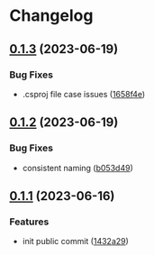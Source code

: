 # Changelog

## [0.1.3](https://github.com/Tsanton/snowsharp-client/compare/0.1.2...0.1.3) (2023-06-19)


### Bug Fixes

* .csproj file case issues ([1658f4e](https://github.com/Tsanton/snowsharp-client/commit/1658f4e840eaf7adb113541c11ec0b2b02f75f8d))

## [0.1.2](https://github.com/Tsanton/snowsharp-client/compare/0.1.1...0.1.2) (2023-06-19)


### Bug Fixes

* consistent naming ([b053d49](https://github.com/Tsanton/snowsharp-client/commit/b053d49a5cfad1a8f613fbcb89916e6e66d23372))

## [0.1.1](https://github.com/Tsanton/snowsharp-client/compare/v0.1.0...0.1.1) (2023-06-16)


### Features

* init public commit ([1432a29](https://github.com/Tsanton/snowsharp-client/commit/1432a29cb7d1661e5cc448651a0c5f8be7db6fc3))
